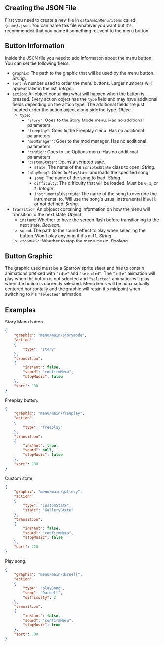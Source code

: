 ## Creating the JSON File

First you need to create a new file in `data/mainMenu/items` called `{name}.json`. You can name this file whatever you want but it's recommended that you name it something relevent to the menu button.

## Button Information

Inside the JSON file you need to add information about the menu button. You can set the following fields:

- `graphic`: The path to the graphic that will be used by the menu button. *String*.
- `sort`: A number used to order the menu buttons. Larger numbers will appear later in the list. *Integer*.
- `action`: An object containing what will happen when the button is pressed. Every action object has the `type` field and may have additional fields depending on the action type. The additional fields are just located under the action object along side the type. *Object*.
	- `type`: 
		- `"story"`: Goes to the Story Mode menu. Has no additional parameters.
		- `"freeplay"`: Goes to the Freeplay menu. Has no additional parameters.
		- `"modManager"`: Goes to the mod manager. Has no additional parameters.
		- `"config"`: Goes to the Options menu. Has no additional parameters.
		- `"customState"`: Opens a scripted state.
			- `state`: The name of the `ScriptedState` class to open. *String*.
		- `"playSong"`: Goes to `PlayState` and loads the specified song.
			- `song`: The name of the song to load. *String*.
			- `difficulty`: The difficulty that will be loaded. Must be `0`, `1`, or `2`. *Integer*.
			- `instrumentalOverride`: The name of the song to override the intrumental to. Will use the song's usual instrumental if `null` or not defined. *String*.
- `transition`: An objcect containing information on how the menu will transition to the next state. *Object*.
	- `instant`: Whether to have the screen flash before transitioning to the next state. *Boolean*.
	- `sound`: The path to the sound effect to play when selecting the button. Won't play anything if it's `null`. *String*.
	- `stopMusic`: Whether to stop the menu music. *Boolean*.

## Button Graphic

The graphic used must be a Sparrow sprite sheet and has to contain animations prefixed with `"idle"` and `"selected"`. The `"idle"` animation will play when the button is not selected and `"selected"` animation will play when the button is currently selected. Menu items will be automatically centered horizontally and the graphic will retain it's midpoint when switching to it's `"selected"` animation.

## Examples

Story Menu button.
```json
{
	"graphic": "menu/main/storymode",
	"action":
	{
		"type": "story"
	},
	"transition":
	{
		"instant": false,
		"sound": "confirmMenu",
		"stopMusic": false
	},
	"sort": 100
}
```

Freeplay button.
```json
{
	"graphic": "menu/main/freeplay",
	"action":
	{
		"type": "freeplay"
	},
	"transition":
	{
		"instant": true,
		"sound": null,
		"stopMusic": false
	},
	"sort": 200
}
```

Custom state.
```json
{
	"graphic": "menu/main/gallery",
	"action":
	{
		"type": "customState",
		"state": "GalleryState"
	},
	"transition":
	{
		"instant": false,
		"sound": "confirmMenu",
		"stopMusic": false
	},
	"sort": 220
}
```

Play song.
```json
{
	"graphic": "menu/main/darnell",
	"action":
	{
		"type": "playSong",
		"song": "Darnell",
		"difficulty": 2
	},
	"transition":
	{
		"instant": false,
		"sound": "confirmMenu",
		"stopMusic": true
	},
	"sort": 700
}
```